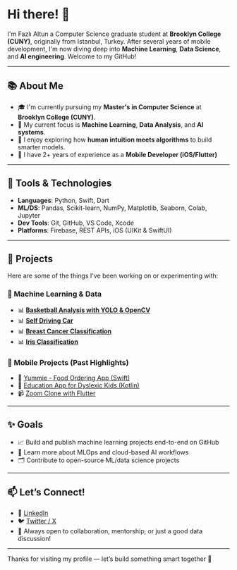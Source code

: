 # Hi there! 👋

I'm Fazlı Altun a Computer Science graduate student at **Brooklyn College (CUNY)**, originally from Istanbul, Turkey. After several years of mobile development, I'm now diving deep into **Machine Learning**, **Data Science**, and **AI engineering**. Welcome to my GitHub!

---

## 📚 About Me

- 🎓 I'm currently pursuing my **Master's in Computer Science** at **Brooklyn College (CUNY)**.
- 🤖 My current focus is **Machine Learning**, **Data Analysis**, and **AI systems**.
- 🧠 I enjoy exploring how **human intuition meets algorithms** to build smarter models.
- 📱 I have 2+ years of experience as a **Mobile Developer (iOS/Flutter)**

---

## 🧰 Tools & Technologies

- **Languages**: Python, Swift, Dart  
- **ML/DS**: Pandas, Scikit-learn, NumPy, Matplotlib, Seaborn, Colab, Jupyter  
- **Dev Tools**: Git, GitHub, VS Code, Xcode  
- **Platforms**: Firebase, REST APIs, iOS (UIKit & SwiftUI)

---

## 📌 Projects

Here are some of the things I've been working on or experimenting with:

### 🧠 Machine Learning & Data
- 📊 **[Basketball Analysis with YOLO & OpenCV](https://github.com/fazlialtunn/basketball-analysis-yolov5-opencv)**
- 📊 **[Self Driving Car](https://github.com/fazlialtunn/self-driving-car)**
- 📊 **[Breast Cancer Classification](https://github.com/fazlialtunn/breast-cancer-classification)**
- 📊 **[Iris Classification](https://github.com/fazlialtunn/iris-classification)**

### 📱 Mobile Projects (Past Highlights)
- 🍔 [Yummie - Food Ordering App (Swift)](https://github.com/fazlialtunn/YummieSwift)
- 🧒 [Education App for Dyslexic Kids (Kotlin)](https://github.com/fazlialtunn/learning-kotlin-wproject)
- 📹 [Zoom Clone with Flutter](https://github.com/fazlialtunn/zoom-clone-flutter)

---

## ✨ Goals

- 📈 Build and publish machine learning projects end-to-end on GitHub
- 🎯 Learn more about MLOps and cloud-based AI workflows
- 🗂 Contribute to open-source ML/data science projects

---

## 📫 Let’s Connect!

- 💼 [LinkedIn](https://www.linkedin.com/in/fazlialtunnn/)  
- 🐦 [Twitter / X](https://twitter.com/faltungg)  
- 💬 Always open to collaboration, mentorship, or just a good data discussion!

---

Thanks for visiting my profile — let’s build something smart together 🚀
